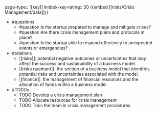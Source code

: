page-type:: [[key]]
innbok-key-rating:: 30
{{embed [[risks/Crisis Management/data]]}}
- #questions
  - #question Is the startup prepared to manage and mitigate crises?
  - #question Are there crisis management plans and protocols in place?
  - #question Is the startup able to respond effectively to unexpected events or emergencies?
- #relations
  - [[risks]]: potential negative outcomes or uncertainties that may affect the success and sustainability of a business model.
  - [[risks quadrant]]: the section of a business model that identifies potential risks and uncertainties associated with the model.
  - [[finance]]: the management of financial resources and the allocation of funds within a business model.
- #TODOs
  - TODO Develop a crisis management plan
  - TODO  Allocate resources for crisis management
  - TODO  Train the team in crisis management procedures.




